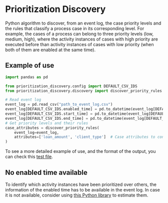 # Prioritization Discovery

Python algorithm to discover, from an event log, the case priority levels and the rules that classify a process case in its corresponding
level. For example, the cases of a process can belong to three priority levels (low, medium, high), where the activity instances of cases
with high priority are executed before than activity instances of cases with low priority (when both of them are enabled at the same time).

## Example of use

```python
import pandas as pd

from prioritization_discovery.config import DEFAULT_CSV_IDS
from prioritization_discovery.discovery import discover_priority_rules

# Read event log
event_log = pd.read_csv("path_to_event_log.csv")
event_log[DEFAULT_CSV_IDS.enabled_time] = pd.to_datetime(event_log[DEFAULT_CSV_IDS.enabled_time], utc=True)
event_log[DEFAULT_CSV_IDS.start_time] = pd.to_datetime(event_log[DEFAULT_CSV_IDS.start_time], utc=True)
event_log[DEFAULT_CSV_IDS.end_time] = pd.to_datetime(event_log[DEFAULT_CSV_IDS.end_time], utc=True)
# Get priority levels and their rules
case_attributes = discover_priority_rules(
    event_log=event_log,
    attributes=['loan_amount', 'client_type']  # Case attributes to consider in the rule discovery
)
```

To see a more detailed example of use, and the format of the output, you can check this
[test file](https://github.com/AutomatedProcessImprovement/prioritization-discovery/blob/45e1aa561a84d8ab16b02469683aa0183f1ac8ca/tests/discovery_test.py#L149).

## No enabled time available

To identify which activity instances have been prioritized over others, the information of the enabled time has to be available in the event
log. In case it is not available, consider using [this Python library](https://github.com/AutomatedProcessImprovement/start-time-estimator)
to estimate them.
